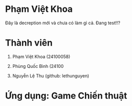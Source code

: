 # Phạm Việt Khoa
Đây là decreption mới và chưa có làm gì cả. Đang test!!?

# Thành viên
1. Phạm Việt Khoa (24100058)
2. Phùng Quốc Bình (24100

3. Nguyễn Lệ Thu (github: lethunguyen)
# Ứng dụng: Game Chiến thuật
